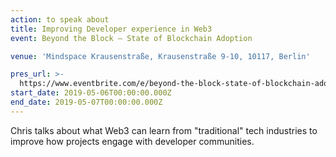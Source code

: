 ```yaml
---
action: to speak about
title: Improving Developer experience in Web3
event: Beyond the Block – State of Blockchain Adoption

venue: 'Mindspace Krausenstraße, Krausenstraße 9-10, 10117, Berlin'

pres_url: >-
  https://www.eventbrite.com/e/beyond-the-block-state-of-blockchain-adoption-tickets-60922337351
start_date: 2019-05-06T00:00:00.000Z
end_date: 2019-05-07T00:00:00.000Z
---
```

Chris talks about what Web3 can learn from "traditional" tech industries to improve how projects engage with developer communities.
